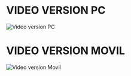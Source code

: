 # VIDEO VERSION PC
![Video version PC](storage/parte_1.gif)
# VIDEO VERSION MOVIL
![Video version Movil](storage/parte_1Responsive.gif)
